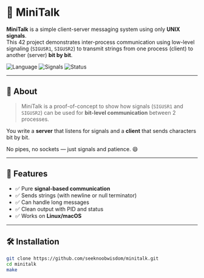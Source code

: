 # 📡 MiniTalk

**MiniTalk** is a simple client-server messaging system using only **UNIX signals**.  
This 42 project demonstrates inter-process communication using low-level signaling (`SIGUSR1`, `SIGUSR2`) to transmit strings from one process (client) to another (server) **bit by bit**.

![Language](https://img.shields.io/badge/C-100%25-blue)
![Signals](https://img.shields.io/badge/UNIX-Signals-purple)
![Status](https://img.shields.io/badge/Project-Done-success)

---

## 🧩 About

> MiniTalk is a proof-of-concept to show how signals (`SIGUSR1` and `SIGUSR2`) can be used for **bit-level communication** between 2 processes.

You write a **server** that listens for signals and a **client** that sends characters bit by bit.

No pipes, no sockets — just signals and patience. 😄

---

## 🚀 Features

- ✅ Pure **signal-based communication**
- ✅ Sends strings (with newline or null terminator)
- ✅ Can handle long messages
- ✅ Clean output with PID and status
- ✅ Works on **Linux/macOS**

---

## 🛠 Installation

```bash
git clone https://github.com/seeknoobwisdom/minitalk.git
cd minitalk
make
